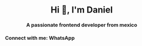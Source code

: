 <h1 align="center">Hi 👋, I'm Daniel</h1>
<h3 align="center">A passionate frontend developer from mexico</h3>

<h3 align="left">Connect with me:  WhatsApp</h3>
<p align="left">
</p>

